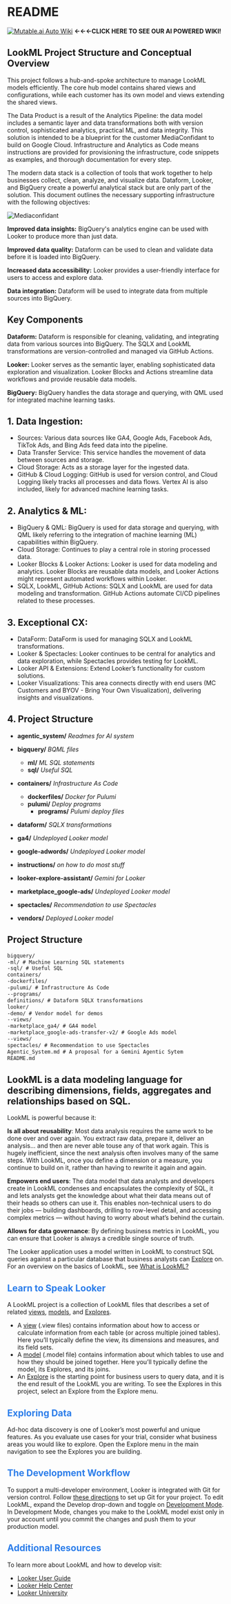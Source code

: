 # README

[![Mutable.ai Auto Wiki](https://img.shields.io/badge/Auto_Wiki-Mutable.ai-blue)](https://wiki.mutable.ai/wrenchchatrepo/mediaconfidant) __&larr;&larr;&larr;CLICK HERE TO SEE OUR AI POWERED WIKI!__

## LookML Project Structure and Conceptual Overview

This project follows a hub-and-spoke architecture to manage LookML models efficiently. The core hub model contains shared views and configurations, while each customer has its own model and views extending the shared views.

The Data Product is a result of the Analytics Pipeline: the data model includes a semantic layer and data transformations both with version control, sophisticated analytics, practical ML, and data integrity. This solution is intended to be a blueprint for the customer MediaConfidant to build on Google Cloud. Infrastructure and Analytics as Code means instructions are provided for provisioning the infrastructure, code snippets as examples, and thorough documentation for every step.

The modern data stack is a collection of tools that work together to help businesses collect, clean, analyze, and visualize data. Dataform, Looker, and BigQuery create a powerful analytical stack but are only part of the solution. This document outlines the necessary supporting infrastructure with the following objectives:

![Mediaconfidant](https://github.com/user-attachments/assets/17234773-6e64-43b5-be80-f6ebf41e2103)

**Improved data insights:** BigQuery's analytics engine can be used with Looker to produce more than just data.

**Improved data quality:** Dataform can be used to clean and validate data before it is loaded into BigQuery.

**Increased data accessibility:** Looker provides a user-friendly interface for users to access and explore data.

**Data integration:** Dataform will be used to integrate data from multiple sources into BigQuery.

## Key Components

**Dataform:** Dataform is responsible for cleaning, validating, and integrating data from various sources into BigQuery. The SQLX and LookML transformations are version-controlled and managed via GitHub Actions.

**Looker:** Looker serves as the semantic layer, enabling sophisticated data exploration and visualization. Looker Blocks and Actions streamline data workflows and provide reusable data models.

**BigQuery:** BigQuery handles the data storage and querying, with QML used for integrated machine learning tasks.

## 1. Data Ingestion:

+ Sources: Various data sources like GA4, Google Ads, Facebook Ads, TikTok Ads, and Bing Ads feed data into the pipeline.
+ Data Transfer Service: This service handles the movement of data between sources and storage.
+ Cloud Storage: Acts as a storage layer for the ingested data.
+ GitHub & Cloud Logging: GitHub is used for version control, and Cloud Logging likely tracks all processes and data flows. Vertex AI is also included, likely for advanced machine learning tasks.

## 2. Analytics & ML:

+ BigQuery & QML: BigQuery is used for data storage and querying, with QML likely referring to the integration of machine learning (ML) capabilities within BigQuery.
+ Cloud Storage: Continues to play a central role in storing processed data.
+ Looker Blocks & Looker Actions: Looker is used for data modeling and analytics. Looker Blocks are reusable data models, and Looker Actions might represent automated workflows within Looker.
+ SQLX, LookML, GitHub Actions: SQLX and LookML are used for data modeling and transformation. GitHub Actions automate CI/CD pipelines related to these processes.

## 3. Exceptional CX:

+ DataForm: DataForm is used for managing SQLX and LookML transformations.
+ Looker & Spectacles: Looker continues to be central for analytics and data exploration, while Spectacles provides testing for LookML.
+ Looker API & Extensions: Extend Looker’s functionality for custom solutions.
+ Looker Visualizations: This area connects directly with end users (MC Customers and BYOV - Bring Your Own Visualization), delivering insights and visualizations.

## 4. Project Structure

- __agentic_system/__  _Readmes for AI system_
- **bigquery/**   *BQML files*
   - **ml/**  *ML SQL statements*
   - **sql/**  *Useful SQL*

- **containers/**  *Infrastructure As Code*
   - **dockerfiles/**  *Docker for Pulumi*
   - **pulumi/**  *Deploy programs*
      - **programs/**  *Pulumi deploy files*

- **dataform/**  *SQLX transformations*
- **ga4/**  *Undeployed Looker model*
- **google-adwords/**  *Undeployed Looker model*
- **instructions/**  *on how to do most stuff*
- **looker-explore-assistant/**  *Gemini for Looker*
- __marketplace_google-ads/__  _Undeployed Looker model_
- **spectacles/**  *Recommendation to use Spectacles*
- **vendors/**  *Deployed Looker model*

## Project Structure

```md {"id":"01J6NGHFC8SYK51CDDMVBCNQRB"}
bigquery/
-ml/ # Machine Learning SQL statements
-sql/ # Useful SQL
containers/
-dockerfiles/
-pulumi/ # Infrastructure As Code
--programs/
definitions/ # Dataform SQLX transformations
looker/
-demo/ # Vendor model for demos
--views/
-marketplace_ga4/ # GA4 model
-marketplace_google-ads-transfer-v2/ # Google Ads model
--views/
spectacles/ # Recommendation to use Spectacles
Agentic_System.md # A proposal for a Gemini Agentic Sytem
README.md
```

## LookML is a data modeling language for describing dimensions, fields, aggregates and relationships based on SQL.

LookML is powerful because it:

**Is all about reusability**: Most data analysis requires the same work to be done over and over again. You extract
raw data, prepare it, deliver an analysis... and then are never able touse any of that work again. This is hugely
inefficient, since the next analysis often involves many of the same steps. With LookML, once you define a
dimension or a measure, you continue to build on it, rather than having to rewrite it again and again.

**Empowers end users**:  The data model that data analysts and developers create in LookML condenses and
encapsulates the complexity of SQL, it and lets analysts get the knowledge about what their data means out of
their heads so others can use it. This enables non-technical users to do their jobs &mdash; building dashboards,
drilling to row-level detail, and accessing complex metrics &mdash; without having to worry about what’s behind the curtain.

**Allows for data governance**: By defining business metrics in LookML, you can ensure that Looker is always a
credible single source of truth.

The Looker application uses a model written in LookML to construct SQL queries against a particular database that business analysts can [Explore](https://cloud.google.com/looker/docs/r/exploring-data) on. For an overview on the basics of LookML, see [What is LookML?](https://cloud.google.com/looker/docs/r/what-is-lookml)

<h2><span style="color:#2d7eea">Learn to Speak Looker</span></h2>

A LookML project is a collection of LookML files that describes a set of related [views](https://cloud.google.com/looker/docs/r/terms/view-file), [models](https://cloud.google.com/looker/docs/r/terms/model-file), and [Explores](https://cloud.google.com/looker/docs/r/terms/explore).

+ A [view](https://cloud.google.com/looker/docs/r/terms/view-file) (.view files) contains information about how to access or calculate information from each table (or
   across multiple joined tables). Here you’ll typically define the view, its dimensions and measures, and its field sets.
+ A [model](https://cloud.google.com/looker/docs/r/terms/model-file) (.model file) contains information about which tables to use and how they should be joined together.
   Here you’ll typically define the model, its Explores, and its joins.
+ An [Explore](https://cloud.google.com/looker/docs/r/terms/explore) is the starting point for business users to query data, and it is the end result of the LookML you are
   writing. To see the Explores in this project, select an Explore from the Explore menu.

<h2><span style="color:#2d7eea">Exploring Data</span></h2>

Ad-hoc data discovery is one of Looker’s most powerful and unique features. As you evaluate use cases for your
trial, consider what business areas you would like to explore. Open the Explore menu in the main navigation to see
the Explores you are building.

<h2><span style="color:#2d7eea">The Development Workflow</span></h2>

To support a multi-developer environment, Looker is integrated with Git for version control. Follow [these directions](https://cloud.google.com/looker/docs/r/develop/git-setup)
to set up Git for your project. To edit LookML, expand the Develop drop-down and toggle on [Development Mode](https://cloud.google.com/looker/docs/r/terms/dev-mode). In
Development Mode, changes you make to the LookML model exist only in your account until you commit the
changes and push them to your production model.

<h2><span style="color:#2d7eea">Additional Resources</span></h2>

To learn more about LookML and how to develop visit:

+ [Looker User Guide](https://looker.com/guide)
+ [Looker Help Center](https://help.looker.com)
+ [Looker University](https://training.looker.com/)
